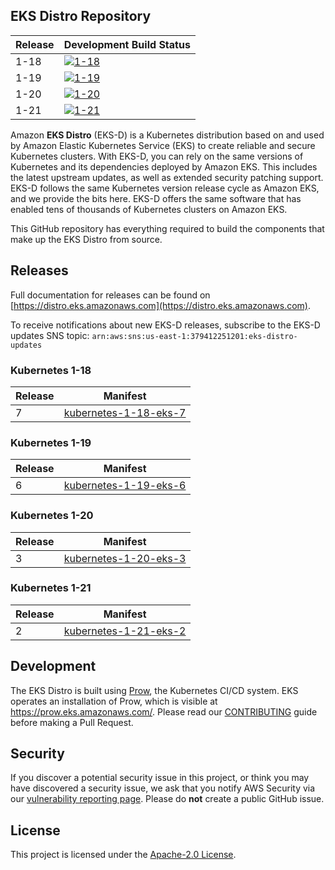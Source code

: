 ## EKS Distro Repository

| Release | Development Build Status |
| --- | --- |
| 1-18 | [![1-18](https://prow.eks.amazonaws.com/badge.svg?jobs=build-1-18-postsubmit)](https://prow.eks.amazonaws.com/?job=build-1-18-postsubmit) |
| 1-19 | [![1-19](https://prow.eks.amazonaws.com/badge.svg?jobs=build-1-19-postsubmit)](https://prow.eks.amazonaws.com/?job=build-1-19-postsubmit) |
| 1-20 | [![1-20](https://prow.eks.amazonaws.com/badge.svg?jobs=build-1-20-postsubmit)](https://prow.eks.amazonaws.com/?job=build-1-20-postsubmit) |
| 1-21 | [![1-21](https://prow.eks.amazonaws.com/badge.svg?jobs=build-1-21-postsubmit)](https://prow.eks.amazonaws.com/?job=build-1-21-postsubmit) |

Amazon **EKS Distro** (EKS-D) is a Kubernetes distribution based on and used by
Amazon Elastic Kubernetes Service (EKS) to create reliable and secure Kubernetes
clusters. With EKS-D, you can rely on the same versions of Kubernetes and its
dependencies deployed by Amazon EKS. This includes the latest upstream updates,
as well as extended security patching support. EKS-D follows the same Kubernetes
version release cycle as Amazon EKS, and we provide the bits here. EKS-D offers
the same software that has enabled tens of thousands of Kubernetes clusters on
Amazon EKS.

This GitHub repository has everything required to build the components that make
up the EKS Distro from source.

## Releases

Full documentation for releases can be found on [https://distro.eks.amazonaws.com](https://distro.eks.amazonaws.com).

To receive notifications about new EKS-D releases, subscribe to the EKS-D updates SNS topic: 
`arn:aws:sns:us-east-1:379412251201:eks-distro-updates`

### Kubernetes 1-18

| Release | Manifest |
| --- | --- |
| 7 | [kubernetes-1-18-eks-7](https://distro.eks.amazonaws.com/kubernetes-1-18/kubernetes-1-18-eks-7.yaml) |

### Kubernetes 1-19

| Release | Manifest |
| --- | --- |
| 6 | [kubernetes-1-19-eks-6](https://distro.eks.amazonaws.com/kubernetes-1-19/kubernetes-1-19-eks-6.yaml) |

### Kubernetes 1-20

| Release | Manifest |
| --- | --- |
| 3 | [kubernetes-1-20-eks-3](https://distro.eks.amazonaws.com/kubernetes-1-20/kubernetes-1-20-eks-3.yaml) |

### Kubernetes 1-21

| Release | Manifest |
| --- | --- |
| 2 | [kubernetes-1-21-eks-2](https://distro.eks.amazonaws.com/kubernetes-1-21/kubernetes-1-21-eks-2.yaml) |

## Development

The EKS Distro is built using
[Prow](https://github.com/kubernetes/test-infra/tree/master/prow), the
Kubernetes CI/CD system. EKS operates an installation of Prow, which is visible
at https://prow.eks.amazonaws.com/. Please read our
[CONTRIBUTING](CONTRIBUTING.md) guide before making a Pull Request.

## Security

If you discover a potential security issue in this project, or think you may
have discovered a security issue, we ask that you notify AWS Security via our
[vulnerability reporting
page](http://aws.amazon.com/security/vulnerability-reporting/). Please do
**not** create a public GitHub issue.

## License

This project is licensed under the [Apache-2.0 License](LICENSE).
